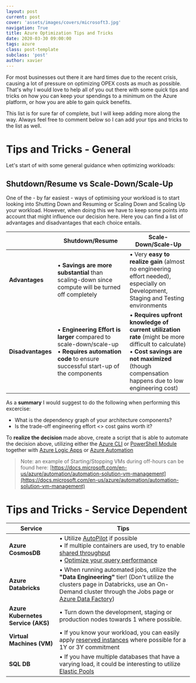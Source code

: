 ```yaml
---
layout: post
current: post
cover: 'assets/images/covers/microsoft3.jpg'
navigation: True
title: Azure Optimization Tips and Tricks
date: 2020-03-30 09:00:00
tags: azure
class: post-template
subclass: 'post'
author: xavier
---
```


For most businesses out there it are hard times due to the recent crisis, causing a lot of pressure on optimizing OPEX costs as much as possible. That's why I would love to help all of you out there with some quick tips and tricks on how you can keep your spendings to a minimum on the Azure platform, or how you are able to gain quick benefits.

This list is for sure far of complete, but I will keep adding more along the way. Always feel free to comment below so I can add your tips and tricks to the list as well.

# Tips and Tricks - General

Let's start of with some general guidance when optimizing workloads:

## Shutdown/Resume vs Scale-Down/Scale-Up

One of the - by far easiest - ways of optimising your workload is to start looking into Shutting Down and Resuming or Scaling Down and Scaling Up your workload. However, when doing this we have to keep some points into account that might influence our decision here. Here you can find a list of advantages and disadvantages that each choice entails. 

||Shutdown/Resume|Scale-Down/Scale-Up|
|-|-|-|
|**Advantages**|• **Savings are more substantial** than scaling-down since compute will be turned off completely|• Very **easy to realize gain** (almost no engineering effort needed), especially on Development, Staging and Testing environments|
|**Disadvantages**|• **Engineering Effort is larger** compared to scale-down/scale-up<br />• **Requires automation code** to ensure successful start-up of the components|• **Requires upfront knowledge of current utilization rate** (might be more difficult to calculate)<br />• **Cost savings are not maximized** (though compensation happens due to low engineering cost)|

As a **summary** I would suggest to do the following when performing this excercise:
* What is the dependency graph of your architecture components?
* Is the trade-off engineering effort <> cost gains worth it?

To **realize the decision** made above, create a script that is able to automate the decision above, utilizing either the [Azure CLI](https://docs.microsoft.com/en-us/cli/azure/install-azure-cli?view=azure-cli-latest) or [PowerShell Module](https://docs.microsoft.com/en-us/powershell/azure/install-az-ps) together with [Azure Logic Apps](https://docs.microsoft.com/en-us/azure/logic-apps/) or [Azure Automation](https://docs.microsoft.com/en-us/azure/automation/)

> Note: an example of Starting/Stopping VMs during off-hours can be found here: [https://docs.microsoft.com/en-us/azure/automation/automation-solution-vm-management](https://docs.microsoft.com/en-us/azure/automation/automation-solution-vm-management)

# Tips and Tricks - Service Dependent

|Service|Tips|
|-|-|
|**Azure CosmosDB**|• Utilize [AutoPilot](https://docs.microsoft.com/en-us/azure/cosmos-db/provision-throughput-autopilot) if possible<br />• If multiple containers are used, try to enable [shared throughput](https://docs.microsoft.com/en-us/azure/cosmos-db/set-throughput)<br />• [Optimize your query performance](https://docs.microsoft.com/en-us/azure/cosmos-db/sql-api-query-metrics#best-practices-for-query-performance)
|**Azure Databricks**|• When running automated jobs, utilize the **"Data Engineering"** tier! (Don't utilize the clusters page in Databricks, use an On-Demand cluster through the Jobs page or [Azure Data Factory](https://docs.microsoft.com/en-us/azure/data-factory/solution-template-databricks-notebook))
|**Azure Kubernetes Service (AKS)**|• Turn down the development, staging or production nodes towards 1 where possible.|
|**Virtual Machines (VM)**|• If you know your workload, you can easily apply [reserved instances](https://azure.microsoft.com/en-us/pricing/reserved-vm-instances/) where possible for a 1Y or 3Y commitment|
|**SQL DB**|• If you have multiple databases that have a varying load, it could be interesting to utilize [Elastic Pools](https://docs.microsoft.com/en-us/azure/sql-database/sql-database-elastic-pool)|
